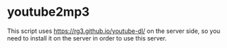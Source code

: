 # youtube2mp3

This script uses https://rg3.github.io/youtube-dl/ on the server side, so you need to install it on the server in order to use this server. 